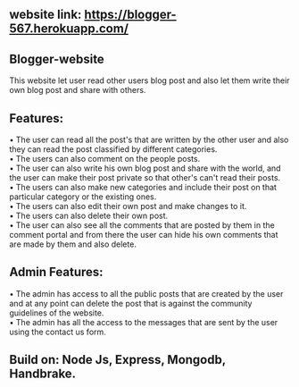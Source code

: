 ## website link: https://blogger-567.herokuapp.com/

## Blogger-website

This website let user read other users blog post and also let them write their own blog post and share with others.

## Features:
•	The user can read all the post's that are written by the other user and also they can read the post classified by different categories.<br/>
•	The users can also comment on the people posts.<br/>
•	The user can also write his own blog post and share with the world, and the user can make their post private so that other's can't read their posts.<br/>
•	The users can also make new categories and include their post on that particular category or the existing ones.<br/>
•	The users can also edit their own post and make changes to it.<br/>
•	The users can also delete their own post.<br/>
•	The user can also see all the comments that are posted by them in the comment portal and from there the user can hide his own comments that are made by them and also delete.<br/>

## Admin Features:
•	The admin has access to all the public posts that are created by the user and at any point can delete the post that is against the community guidelines of the website.<br/>
•	The admin has all the access to the messages that are sent by the user using the contact us form.<br/>

## Build on: Node Js, Express, Mongodb, Handbrake.
